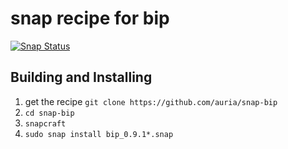 # snap recipe for bip

[![Snap Status](https://build.snapcraft.io/badge/auria/snap-bip.svg)](https://build.snapcraft.io/user/auria/snap-bip)

## Building and Installing

1. get the recipe `git clone https://github.com/auria/snap-bip`
2. `cd snap-bip`
3. `snapcraft`
4. `sudo snap install bip_0.9.1*.snap`

